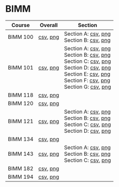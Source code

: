 # BIMM

| Course | Overall | Section |
| ------ | ------- | ------- |
| BIMM 100 | [csv](https://github.com/UCSD-Historical-Enrollment-Data/2025Spring/blob/main/overall/BIMM%20100.csv), [png](https://raw.githubusercontent.com/UCSD-Historical-Enrollment-Data/2025Spring/main/plot_overall/BIMM%20100.png) | Section A: [csv](https://github.com/UCSD-Historical-Enrollment-Data/2025Spring/blob/main/section/BIMM%20100_A.csv), [png](https://raw.githubusercontent.com/UCSD-Historical-Enrollment-Data/2025Spring/main/plot_section/BIMM%20100_A.png)<br>Section B: [csv](https://github.com/UCSD-Historical-Enrollment-Data/2025Spring/blob/main/section/BIMM%20100_B.csv), [png](https://raw.githubusercontent.com/UCSD-Historical-Enrollment-Data/2025Spring/main/plot_section/BIMM%20100_B.png) |
| BIMM 101 | [csv](https://github.com/UCSD-Historical-Enrollment-Data/2025Spring/blob/main/overall/BIMM%20101.csv), [png](https://raw.githubusercontent.com/UCSD-Historical-Enrollment-Data/2025Spring/main/plot_overall/BIMM%20101.png) | Section A: [csv](https://github.com/UCSD-Historical-Enrollment-Data/2025Spring/blob/main/section/BIMM%20101_A.csv), [png](https://raw.githubusercontent.com/UCSD-Historical-Enrollment-Data/2025Spring/main/plot_section/BIMM%20101_A.png)<br>Section B: [csv](https://github.com/UCSD-Historical-Enrollment-Data/2025Spring/blob/main/section/BIMM%20101_B.csv), [png](https://raw.githubusercontent.com/UCSD-Historical-Enrollment-Data/2025Spring/main/plot_section/BIMM%20101_B.png)<br>Section C: [csv](https://github.com/UCSD-Historical-Enrollment-Data/2025Spring/blob/main/section/BIMM%20101_C.csv), [png](https://raw.githubusercontent.com/UCSD-Historical-Enrollment-Data/2025Spring/main/plot_section/BIMM%20101_C.png)<br>Section D: [csv](https://github.com/UCSD-Historical-Enrollment-Data/2025Spring/blob/main/section/BIMM%20101_D.csv), [png](https://raw.githubusercontent.com/UCSD-Historical-Enrollment-Data/2025Spring/main/plot_section/BIMM%20101_D.png)<br>Section E: [csv](https://github.com/UCSD-Historical-Enrollment-Data/2025Spring/blob/main/section/BIMM%20101_E.csv), [png](https://raw.githubusercontent.com/UCSD-Historical-Enrollment-Data/2025Spring/main/plot_section/BIMM%20101_E.png)<br>Section F: [csv](https://github.com/UCSD-Historical-Enrollment-Data/2025Spring/blob/main/section/BIMM%20101_F.csv), [png](https://raw.githubusercontent.com/UCSD-Historical-Enrollment-Data/2025Spring/main/plot_section/BIMM%20101_F.png)<br>Section G: [csv](https://github.com/UCSD-Historical-Enrollment-Data/2025Spring/blob/main/section/BIMM%20101_G.csv), [png](https://raw.githubusercontent.com/UCSD-Historical-Enrollment-Data/2025Spring/main/plot_section/BIMM%20101_G.png) |
| BIMM 118 | [csv](https://github.com/UCSD-Historical-Enrollment-Data/2025Spring/blob/main/overall/BIMM%20118.csv), [png](https://raw.githubusercontent.com/UCSD-Historical-Enrollment-Data/2025Spring/main/plot_overall/BIMM%20118.png) |  |
| BIMM 120 | [csv](https://github.com/UCSD-Historical-Enrollment-Data/2025Spring/blob/main/overall/BIMM%20120.csv), [png](https://raw.githubusercontent.com/UCSD-Historical-Enrollment-Data/2025Spring/main/plot_overall/BIMM%20120.png) |  |
| BIMM 121 | [csv](https://github.com/UCSD-Historical-Enrollment-Data/2025Spring/blob/main/overall/BIMM%20121.csv), [png](https://raw.githubusercontent.com/UCSD-Historical-Enrollment-Data/2025Spring/main/plot_overall/BIMM%20121.png) | Section A: [csv](https://github.com/UCSD-Historical-Enrollment-Data/2025Spring/blob/main/section/BIMM%20121_A.csv), [png](https://raw.githubusercontent.com/UCSD-Historical-Enrollment-Data/2025Spring/main/plot_section/BIMM%20121_A.png)<br>Section B: [csv](https://github.com/UCSD-Historical-Enrollment-Data/2025Spring/blob/main/section/BIMM%20121_B.csv), [png](https://raw.githubusercontent.com/UCSD-Historical-Enrollment-Data/2025Spring/main/plot_section/BIMM%20121_B.png)<br>Section C: [csv](https://github.com/UCSD-Historical-Enrollment-Data/2025Spring/blob/main/section/BIMM%20121_C.csv), [png](https://raw.githubusercontent.com/UCSD-Historical-Enrollment-Data/2025Spring/main/plot_section/BIMM%20121_C.png)<br>Section D: [csv](https://github.com/UCSD-Historical-Enrollment-Data/2025Spring/blob/main/section/BIMM%20121_D.csv), [png](https://raw.githubusercontent.com/UCSD-Historical-Enrollment-Data/2025Spring/main/plot_section/BIMM%20121_D.png) |
| BIMM 134 | [csv](https://github.com/UCSD-Historical-Enrollment-Data/2025Spring/blob/main/overall/BIMM%20134.csv), [png](https://raw.githubusercontent.com/UCSD-Historical-Enrollment-Data/2025Spring/main/plot_overall/BIMM%20134.png) |  |
| BIMM 143 | [csv](https://github.com/UCSD-Historical-Enrollment-Data/2025Spring/blob/main/overall/BIMM%20143.csv), [png](https://raw.githubusercontent.com/UCSD-Historical-Enrollment-Data/2025Spring/main/plot_overall/BIMM%20143.png) | Section A: [csv](https://github.com/UCSD-Historical-Enrollment-Data/2025Spring/blob/main/section/BIMM%20143_A.csv), [png](https://raw.githubusercontent.com/UCSD-Historical-Enrollment-Data/2025Spring/main/plot_section/BIMM%20143_A.png)<br>Section B: [csv](https://github.com/UCSD-Historical-Enrollment-Data/2025Spring/blob/main/section/BIMM%20143_B.csv), [png](https://raw.githubusercontent.com/UCSD-Historical-Enrollment-Data/2025Spring/main/plot_section/BIMM%20143_B.png)<br>Section C: [csv](https://github.com/UCSD-Historical-Enrollment-Data/2025Spring/blob/main/section/BIMM%20143_C.csv), [png](https://raw.githubusercontent.com/UCSD-Historical-Enrollment-Data/2025Spring/main/plot_section/BIMM%20143_C.png) |
| BIMM 182 | [csv](https://github.com/UCSD-Historical-Enrollment-Data/2025Spring/blob/main/overall/BIMM%20182.csv), [png](https://raw.githubusercontent.com/UCSD-Historical-Enrollment-Data/2025Spring/main/plot_overall/BIMM%20182.png) |  |
| BIMM 194 | [csv](https://github.com/UCSD-Historical-Enrollment-Data/2025Spring/blob/main/overall/BIMM%20194.csv), [png](https://raw.githubusercontent.com/UCSD-Historical-Enrollment-Data/2025Spring/main/plot_overall/BIMM%20194.png) |  |
